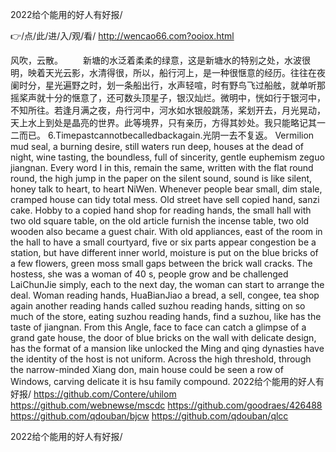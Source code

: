 
2022给个能用的好人有好报/




👉/点/此/进/入/观/看/ http://wencao66.com?ooiox.html




风吹，云散。
　　新塘的水泛着柔柔的绿意，这是新塘水的特别之处，水波很明，映着天光云影，水清得很，所以，船行河上，是一种很惬意的经历。往往在夜阑时分，星光遍野之时，划一条船出行，水声轻喧，时有野鸟飞过船舷，就单听那摇桨声就十分的惬意了，还可数头顶星子，银汉灿烂。微明中，恍如行于银河中，不知所往。若逢月满之夜，舟行河中，河水如水银般跳荡，桨划开去，月光晃动，天上水上到处是晶亮的世界。此等境界，只有亲历，方得其妙处。我只能略记其一二而已。
		6.Timepastcannotbecalledbackagain.光阴一去不复返。
Vermilion mud seal, a burning desire, still waters run deep, houses at the dead of night, wine tasting, the boundless, full of sincerity, gentle euphemism zeguo jiangnan.
Every word I in this, remain the same, written with the flat round round, the high jump in the paper on the silent sound, sound is like silent, honey talk to heart, to heart NiWen.
Whenever people bear small, dim stale, cramped house can tidy total mess.
Old street have sell copied hand, sanzi cake.
Hobby to a copied hand shop for reading hands, the small hall with two old square table, on the old article furnish the incense table, two old wooden also became a guest chair.
With old appliances, east of the room in the hall to have a small courtyard, five or six parts appear congestion be a station, but have different inner world, moisture is put on the blue bricks of a few flowers, green moss small gaps between the brick wall cracks.
The hostess, she was a woman of 40 s, people grow and be challenged LaiChunJie simply, each to the next day, the woman can start to arrange the deal.
Woman reading hands, HuaBianJiao a bread, a sell, congee, tea shop again another reading hands called suzhou reading hands, sitting on so much of the store, eating suzhou reading hands, find a suzhou, like has the taste of jiangnan.
From this Angle, face to face can catch a glimpse of a grand gate house, the door of blue bricks on the wall with delicate design, has the format of a mansion like unlocked the Ming and qing dynasties have the identity of the host is not uniform.
Across the high threshold, through the narrow-minded Xiang don, main house could be seen a row of Windows, carving delicate it is hsu family compound.
2022给个能用的好人有好报/ https://github.com/Contere/uhilom
https://github.com/webnewse/mscdc
https://github.com/goodraes/426488
https://github.com/qdouban/bjcw
https://github.com/qdouban/qlcc





2022给个能用的好人有好报/
